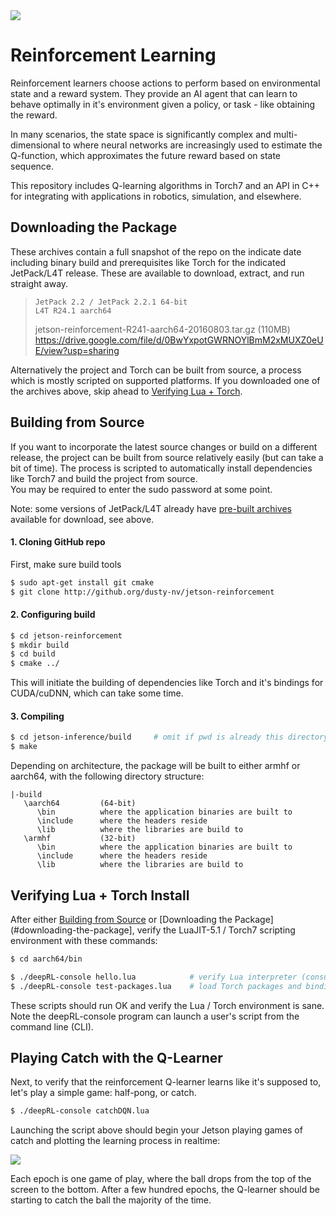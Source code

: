 <img src="https://a70ad2d16996820e6285-3c315462976343d903d5b3a03b69072d.ssl.cf2.rackcdn.com/10dc4a454bb70fe282e196d5758bf3bf">

# Reinforcement Learning
Reinforcement learners choose actions to perform based on environmental state and a reward system.  They provide an AI agent that can learn to behave optimally in it's environment given a policy, or task - like obtaining the reward.

In many scenarios, the state space is significantly complex and multi-dimensional to where neural networks are increasingly used to estimate the Q-function, which approximates the future reward based on state sequence.

This repository includes Q-learning algorithms in Torch7 and an API in C++ for integrating with applications in robotics, simulation, and elsewhere.


## Downloading the Package

These archives contain a full snapshot of the repo on the indicate date including binary build and prerequisites like Torch for the indicated JetPack/L4T release.
These are available to download, extract, and run straight away.

> `JetPack 2.2 / JetPack 2.2.1 64-bit` <br />
> `L4T R24.1 aarch64` <br />
>
> jetson-reinforcement-R241-aarch64-20160803.tar.gz (110MB)
> https://drive.google.com/file/d/0BwYxpotGWRNOYlBmM2xMUXZ0eUE/view?usp=sharing


Alternatively the project and Torch can be built from source, a process which is mostly scripted on supported platforms.
If you downloaded one of the archives above, skip ahead to [Verifying Lua + Torch](#verifying-lua-torch).


## Building from Source

If you want to incorporate the latest source changes or build on a different release, the project can be built from source relatively easily (but can take a bit of time).
The process is scripted to automatically install dependencies like Torch7 and build the project from source.  
You may be required to enter the sudo password at some point.

Note: some versions of JetPack/L4T already have [pre-built archives](#downloading-the-package) available for download, see above.

#### 1. Cloning GitHub repo

First, make sure build tools 
``` bash
$ sudo apt-get install git cmake
$ git clone http://github.org/dusty-nv/jetson-reinforcement
```

#### 2. Configuring build

``` bash
$ cd jetson-reinforcement
$ mkdir build
$ cd build
$ cmake ../
```

This will initiate the building of dependencies like Torch and it's bindings for CUDA/cuDNN, which can take some time.


#### 3. Compiling

``` bash
$ cd jetson-inference/build     # omit if pwd is already this directory from step #2
$ make
```

Depending on architecture, the package will be built to either armhf or aarch64, with the following directory structure:

```
|-build
   \aarch64		    (64-bit)
      \bin			where the application binaries are built to
      \include		where the headers reside
      \lib			where the libraries are build to
   \armhf           (32-bit)
      \bin			where the application binaries are built to
      \include		where the headers reside
      \lib			where the libraries are build to
```
	  
## Verifying Lua + Torch Install

After either [Building from Source](#building-from-source) or [Downloading the Package](#downloading-the-package], verify the LuaJIT-5.1 / Torch7 scripting environment with these commands:

``` bash
$ cd aarch64/bin

$ ./deepRL-console hello.lua			# verify Lua interpreter (consult if unfamiliar with Lua)
$ ./deepRL-console test-packages.lua    # load Torch packages and bindings
```

These scripts should run OK and verify the Lua / Torch environment is sane.
Note the deepRL-console program can launch a user's script from the command line (CLI).


## Playing Catch with the Q-Learner

Next, to verify that the reinforcement Q-learner learns like it's supposed to, let's play a simple game:  half-pong, or catch.

``` bash
$ ./deepRL-console catchDQN.lua
```

Launching the script above should begin your Jetson playing games of catch and plotting the learning process in realtime:

<a href="https://a70ad2d16996820e6285-3c315462976343d903d5b3a03b69072d.ssl.cf2.rackcdn.com/cf9c6939c3e5eb7d46056009a8d03904"><img src="https://a70ad2d16996820e6285-3c315462976343d903d5b3a03b69072d.ssl.cf2.rackcdn.com/cf9c6939c3e5eb7d46056009a8d03904"></a>

Each epoch is one game of play, where the ball drops from the top of the screen to the bottom.
After a few hundred epochs, the Q-learner should be starting to catch the ball the majority of the time.

